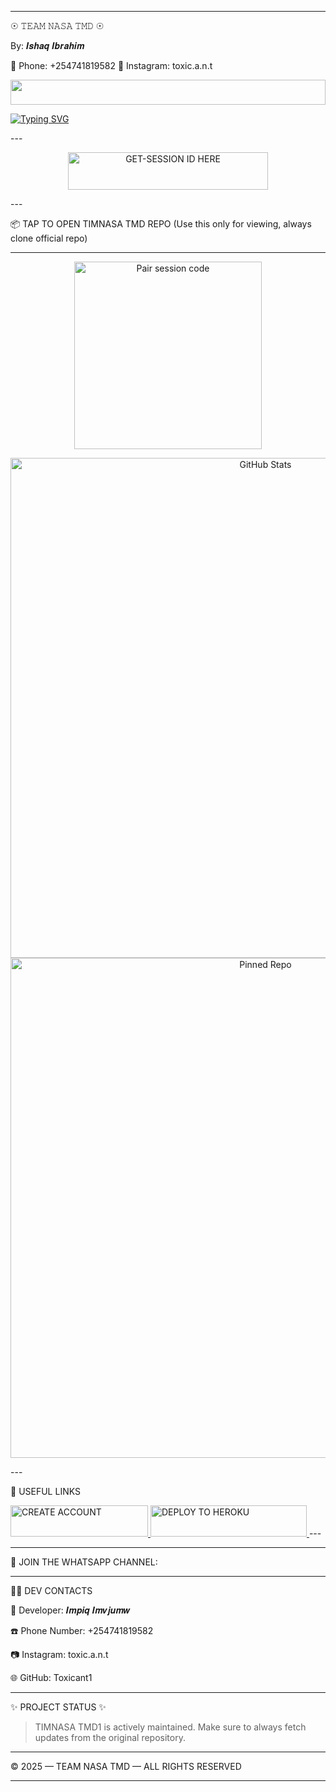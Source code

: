 
---

☉︎ 𝚃𝙴𝙰𝙼 𝙽𝙰𝚂𝙰 𝚃𝙼𝙳 ☉︎

By: 𝑰𝒔𝒉𝒂𝒒 𝑰𝒃𝒓𝒂𝒉𝒊𝒎

📱 Phone: +254741819582
📸 Instagram: toxic.a.n.t

<!-- Glowing Footer -->
<p align="center">
  <img src="https://i.imgur.com/dBaSKWF.gif" height="40" width="100%">
</p>
<a href="https://git.io/typing-svg"><img src="https://readme-typing-svg.demolab.com?font=Black+Ops+One&size=50&pause=1000&color=1BAFBAFF&center=true&width=910&height=100&lines=HI+THIS+IS+TEAMNASA-TMD;A+MULTI+DEVICE+WHATSAPP+BOT;SCRIPTED+BY+ISHAQ+IBRAHIM;STAR+AND+FORK+OUR+REPO" alt="Typing SVG" /></a>
  </p>
---

<p align="center">
  <a href="https://timnasax-tmd1.onrender.com">
    <img title="GET-SESSION ID HERE" src="https://img.shields.io/badge/GET-SESSION_ID-HERE-blue?style=for-the-badge&logo=nike" width="320" height="60"/>
  </a>
</p>
---

📦 TAP TO OPEN TIMNASA TMD REPO (Use this only for viewing, always clone official repo)




---

<p align="center">
  <a href="https://timnasax-tmd1.onrender.com">
    <img src="https://img.shields.io/badge/Pair%20session%20code-white" alt="Pair session code" width="300">
  </a>
</p><p align="center">
  <img src="https://github-readme-stats.vercel.app/api?username=Toxicant1&show_icons=true&hide_title=true&count_private=true&hide=prs&theme=radical" alt="GitHub Stats" width="800">
  <img src="https://github-readme-stats.vercel.app/api/pin/?username=Toxicant1&repo=TIMNASA_TMD1" alt="Pinned Repo" width="800">
</p>
---

🔗 USEFUL LINKS

<a href="https://signup.heroku.com/">
  <img title="CREATE ACCOUNT" src="https://img.shields.io/badge/CREATE_ACCOUNT-green?style=for-the-badge&logo=red" width="220" height="50"/>
</a><a href="https://dashboard.heroku.com/new?template=https://github.com/Toxicant1/TIMNASA_TMD1">
  <img title="DEPLOY TO HEROKU" src="https://img.shields.io/badge/DEPLOY_ON_HEROKU-red?style=for-the-badge&logo=nike" width="250" height="50"/>
</a>
---




---

📲 JOIN THE WHATSAPP CHANNEL:




---

👨‍💻 DEV CONTACTS

👤 Developer: 𝑰𝒎𝒑𝒊𝒒 𝑰𝒎𝒗𝒋𝒖𝒎𝒘

☎️ Phone Number: +254741819582

📷 Instagram: toxic.a.n.t

🌐 GitHub: Toxicant1



---

✨ PROJECT STATUS ✨

> TIMNASA TMD1 is actively maintained. Make sure to always fetch updates from the original repository.




---

© 2025 — TEAM NASA TMD — ALL RIGHTS RESERVED


---

